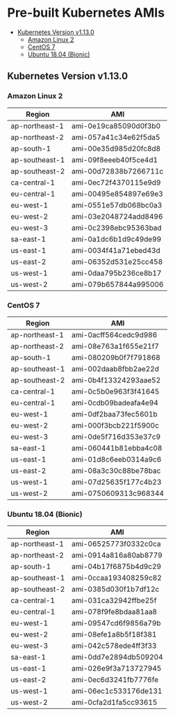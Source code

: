 # Pre-built Kubernetes AMIs  <!-- omit in toc -->

<!-- Below is generated using VSCode yzhang.markdown-all-in-one >

<!-- TOC -->

- [Kubernetes Version v1.13.0](#kubernetes-version-v1120)
  - [Amazon Linux 2](#amazon-linux-2)
  - [CentOS 7](#centos-7)
  - [Ubuntu 18.04 (Bionic)](#ubuntu-1804-bionic)

<!-- TOC -->

## Kubernetes Version v1.13.0

### Amazon Linux 2

| Region         | AMI                   |
| -------------- | --------------------- |
| ap-northeast-1 | ami-0e19ca85090d0f3b0 |
| ap-northeast-2 | ami-057a41c34e62f5da5 |
| ap-south-1     | ami-00e35d985d20fc8d8 |
| ap-southeast-1 | ami-09f8eeeb40f5ce4d1 |
| ap-southeast-2 | ami-00d72838b7266711c |
| ca-central-1   | ami-0ec72f4370115e9d9 |
| eu-central-1   | ami-00495e854897e69e3 |
| eu-west-1      | ami-0551e57db068bc0a3 |
| eu-west-2      | ami-03e2048724add8496 |
| eu-west-3      | ami-0c2398ebc95363bad |
| sa-east-1      | ami-0a1dc6b1d9c49de99 |
| us-east-1      | ami-0034f41a71ebed43d |
| us-east-2      | ami-06352d531e25cc458 |
| us-west-1      | ami-0daa795b236ce8b17 |
| us-west-2      | ami-079b657844a995006 |

### CentOS 7

| Region         | AMI                   |
| -------------- | --------------------- |
| ap-northeast-1 | ami-0acff564cedc9d986 |
| ap-northeast-2 | ami-08e763a1f655e21f7 |
| ap-south-1     | ami-080209b0f7f791868 |
| ap-southeast-1 | ami-002daab8fbb2ae22d |
| ap-southeast-2 | ami-0b4f13324293aae52 |
| ca-central-1   | ami-0c5b0e963f3f41645 |
| eu-central-1   | ami-0cdb09badeafa4e94 |
| eu-west-1      | ami-0df2baa73fec5601b |
| eu-west-2      | ami-000f3bcb221f5900c |
| eu-west-3      | ami-0de5f716d353e37c9 |
| sa-east-1      | ami-060441b81ebba4c08 |
| us-east-1      | ami-01d8c6eeb0314a9c6 |
| us-east-2      | ami-08a3c30c88be78bac |
| us-west-1      | ami-07d25635f177c4b23 |
| us-west-2      | ami-0750609313c968344 |

### Ubuntu 18.04 (Bionic)

| Region         | AMI                   |
| -------------- | --------------------- |
| ap-northeast-1 | ami-06525773f0332c0ca |
| ap-northeast-2 | ami-0914a816a80ab8779 |
| ap-south-1     | ami-04b17f6875b4d9c29 |
| ap-southeast-1 | ami-0ccaa193408259c82 |
| ap-southeast-2 | ami-0385d030f1b7df12c |
| ca-central-1   | ami-031ca32942ffbe25f |
| eu-central-1   | ami-078f9fe8bdaa81aa8 |
| eu-west-1      | ami-09547cd6f9856a79b |
| eu-west-2      | ami-08efe1a8b5f18f381 |
| eu-west-3      | ami-042c578ede4ff3f33 |
| sa-east-1      | ami-0dd7e2894db509204 |
| us-east-1      | ami-026e9f3a713727945 |
| us-east-2      | ami-0ec6d3241fb7776fe |
| us-west-1      | ami-06ec1c533176de131 |
| us-west-2      | ami-0cfa2d1fa5cc93615 |
